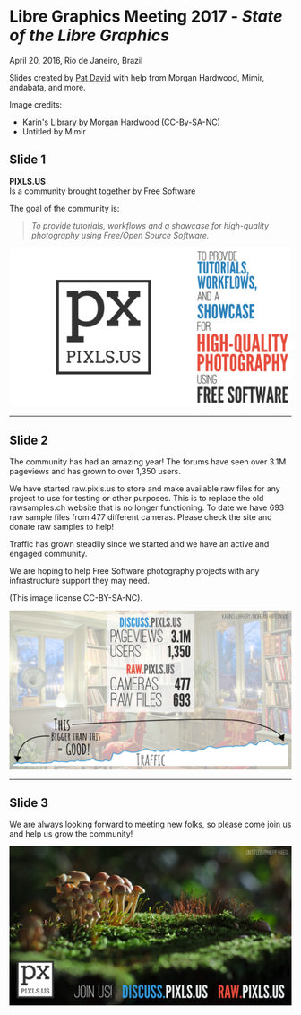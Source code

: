 # Libre Graphics Meeting 2017 - _State of the Libre Graphics_
April 20, 2016, Rio de Janeiro, Brazil

Slides created by [Pat David][] with help from Morgan Hardwood, Mimir, andabata, and more.

[Pat David]: https://github.com/patdavid

Image credits:
* Karin's Library by Morgan Hardwood (CC-By-SA-NC)
* Untitled by Mimir


Slide 1
-------
**PIXLS.US**  
Is a community brought together by Free Software

The goal of the community is:
> _To provide tutorials, workflows and a showcase for high-quality photography using Free/Open Source Software._

![First Slide](pixls.us-0.png)


---


Slide 2
-------
The community has had an amazing year!
The forums have seen over 3.1M pageviews and has grown to over 1,350 users.

We have started raw.pixls.us to store and make available raw files for any project to use for testing or other purposes.
This is to replace the old rawsamples.ch website that is no longer functioning.
To date we have 693 raw sample files from 477 different cameras.
Please check the site and donate raw samples to help!

Traffic has grown steadily since we started and we have an active and engaged community.

We are hoping to help Free Software photography projects with any infrastructure support they may need.

(This image license CC-BY-SA-NC).

![Second Slide](pixls.us-1.png)

---


Slide 3
-------
We are always looking forward to meeting new folks, so please come join us and help us grow the community!

![Last Slide](pixls.us-2.png)
